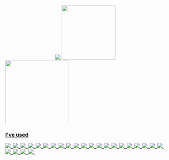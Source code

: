 # 

<div align="center"> 
  <img  src="http://mazassumnida.wtf/api/v2/generate_badge?boj=rlaxogns6515">
  <img height="170" src="https://github-readme-stats.vercel.app/api?username=kimTH65&show_icons=true&include_all_commits=true&hide_border=true&bg_color=20,000066,000080,11f1f1&title_color=fff&text_color=fff"" >
</div>

<div>
  <div align="left">
    <a href="https://www.credly.com/badges/b10a75a4-9520-4849-994b-d19da8cc2ece/public_url">
      <img src="https://user-images.githubusercontent.com/59690816/172753872-df5b3d75-e4a3-4e79-9812-22a5d31d5c71.png" height="200/>
    </a>
    <h6>Certifed 2022/06/04 </h6>
  </div> 
  <div align="right">
    <h3>I've used</h3>
    <img src="https://img.shields.io/badge/Java-007396?style=flat-square&logo=Java&logoColor=white"/>&nbsp 
    <img src="https://img.shields.io/badge/Python-3766AB?style=flat-square&logo=Python&logoColor=white"/>&nbsp 
    <img src="https://img.shields.io/badge/PHP-777BB4?style=flat-square&logo=PHP&logoColor=white"/>&nbsp   
    <img src="https://img.shields.io/badge/Andorid-3DDC84?style=flat-square&logo=Android&logoColor=white"/>&nbsp 
    <img src="https://img.shields.io/badge/Kotlin-7F52FF?style=flat-square&logo=Kotlin&logoColor=white"/>&nbsp 
    <img src="https://img.shields.io/badge/Unity-111111?style=flat-square&logo=Unity&logoColor=white"/>&nbsp 
    <img src="https://img.shields.io/badge/React-61DAFB?style=flat-square&logo=React&logoColor=black"/>&nbsp 
    <img src="https://img.shields.io/badge/Node.js-339933?style=flat-square&logo=Node.js&logoColor=white"/>&nbsp 
    <img src="https://img.shields.io/badge/SpringBoot-6DB33f?style=flat-square&logo=SpringBoot&logoColor=white"/>&nbsp 
    <img src="https://img.shields.io/badge/Laravel-FF2D20?style=flat-square&logo=Laravel&logoColor=white"/>&nbsp  
    <img src="https://img.shields.io/badge/Jupyter Notebook-F37626?style=flat-square&logo=Jupyter&logoColor=white"/>&nbsp 
    <img src="https://img.shields.io/badge/TensorFlow-FF6F00?style=flat-square&logo=TensorFlow&logoColor=white"/>&nbsp    
    <img src="https://img.shields.io/badge/MySQL-4479A1?style=flat-square&logo=MySQL&logoColor=white"/>&nbsp 
    <img src="https://img.shields.io/badge/SQLite-003B57?style=flat-square&logo=SQLite&logoColor=white"/>&nbsp 
    <img src="https://img.shields.io/badge/Oracle-F80000?style=flat-square&logo=Oracle&logoColor=white"/>&nbsp 
    <img src="https://img.shields.io/badge/AWS-232F3E?style=flat-square&logo=Amazon AWS&logoColor=white"/>&nbsp 
    <img src="https://img.shields.io/badge/Apache Tomcat-F8DC70?style=flat-square&logo=Apache Tomcat&logoColor=black"/>&nbsp 
    <img src="https://img.shields.io/badge/JavaScript-F7DF1E?style=flat-square&logo=JavaScript&logoColor=white"/>&nbsp 
    <img src="https://img.shields.io/badge/HTML5-E34F26?style=flat-square&logo=HTML5&logoColor=white"/>&nbsp 
    <img src="https://img.shields.io/badge/CSS3-1572B6?style=flat-square&logo=CSS3&logoColor=white"/>&nbsp 
    <img src="https://img.shields.io/badge/jQuery-0769AD?style=flat-square&logo=jQuery&logoColor=white"/>&nbsp 
    <img src="https://img.shields.io/badge/Bootstrap-7952B3?style=flat-square&logo=Bootstrap&logoColor=white"/>&nbsp 
    <img src="https://img.shields.io/badge/Docker-2496ED?style=flat-square&logo=Docker&logoColor=white"/>&nbsp 
    <img src="https://img.shields.io/badge/VirtualBox-183A61?style=flat-square&logo=VirtualBox&logoColor=white"/>&nbsp 
    <img src="https://img.shields.io/badge/Raspberry Pi-A22846?style=flat-square&logo=Raspberry Pi&logoColor=white"/>&nbsp 
  </div>
</div>
<br>



